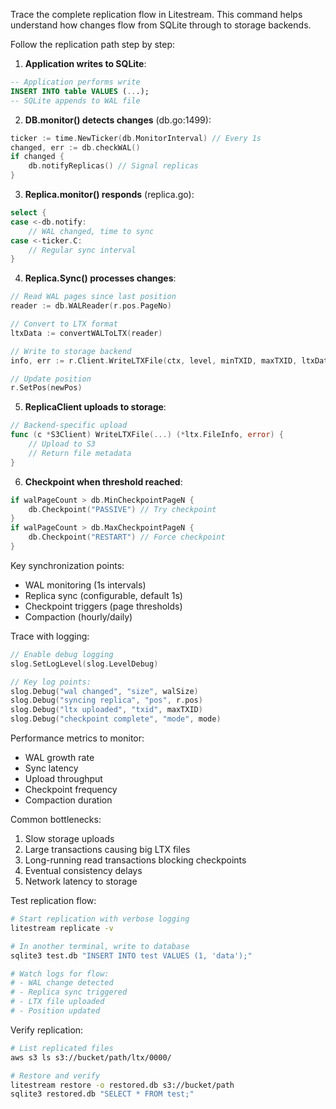 Trace the complete replication flow in Litestream. This command helps understand how changes flow from SQLite through to storage backends.

Follow the replication path step by step:

1. **Application writes to SQLite**:
```sql
-- Application performs write
INSERT INTO table VALUES (...);
-- SQLite appends to WAL file
```

2. **DB.monitor() detects changes** (db.go:1499):
```go
ticker := time.NewTicker(db.MonitorInterval) // Every 1s
changed, err := db.checkWAL()
if changed {
    db.notifyReplicas() // Signal replicas
}
```

3. **Replica.monitor() responds** (replica.go):
```go
select {
case <-db.notify:
    // WAL changed, time to sync
case <-ticker.C:
    // Regular sync interval
}
```

4. **Replica.Sync() processes changes**:
```go
// Read WAL pages since last position
reader := db.WALReader(r.pos.PageNo)

// Convert to LTX format
ltxData := convertWALToLTX(reader)

// Write to storage backend
info, err := r.Client.WriteLTXFile(ctx, level, minTXID, maxTXID, ltxData)

// Update position
r.SetPos(newPos)
```

5. **ReplicaClient uploads to storage**:
```go
// Backend-specific upload
func (c *S3Client) WriteLTXFile(...) (*ltx.FileInfo, error) {
    // Upload to S3
    // Return file metadata
}
```

6. **Checkpoint when threshold reached**:
```go
if walPageCount > db.MinCheckpointPageN {
    db.Checkpoint("PASSIVE") // Try checkpoint
}
if walPageCount > db.MaxCheckpointPageN {
    db.Checkpoint("RESTART") // Force checkpoint
}
```

Key synchronization points:
- WAL monitoring (1s intervals)
- Replica sync (configurable, default 1s)
- Checkpoint triggers (page thresholds)
- Compaction (hourly/daily)

Trace with logging:
```go
// Enable debug logging
slog.SetLogLevel(slog.LevelDebug)

// Key log points:
slog.Debug("wal changed", "size", walSize)
slog.Debug("syncing replica", "pos", r.pos)
slog.Debug("ltx uploaded", "txid", maxTXID)
slog.Debug("checkpoint complete", "mode", mode)
```

Performance metrics to monitor:
- WAL growth rate
- Sync latency
- Upload throughput
- Checkpoint frequency
- Compaction duration

Common bottlenecks:
1. Slow storage uploads
2. Large transactions causing big LTX files
3. Long-running read transactions blocking checkpoints
4. Eventual consistency delays
5. Network latency to storage

Test replication flow:
```bash
# Start replication with verbose logging
litestream replicate -v

# In another terminal, write to database
sqlite3 test.db "INSERT INTO test VALUES (1, 'data');"

# Watch logs for flow:
# - WAL change detected
# - Replica sync triggered
# - LTX file uploaded
# - Position updated
```

Verify replication:
```bash
# List replicated files
aws s3 ls s3://bucket/path/ltx/0000/

# Restore and verify
litestream restore -o restored.db s3://bucket/path
sqlite3 restored.db "SELECT * FROM test;"
```
